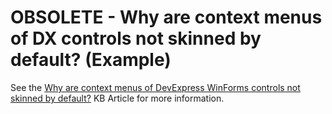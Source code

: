 # OBSOLETE - Why are context menus of DX controls not skinned by default? (Example)


<p>See the <a href="https://www.devexpress.com/Support/Center/p/K18257">Why are context menus of DevExpress WinForms controls not skinned by default?</a> KB Article for more information.</p>

<br/>


